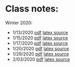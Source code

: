 # Class notes:

Winter 2020:

- 1/13/2020  [pdf](notes_01-13-2020.pdf) [latex source](notes_01-13-2020.tex)
- 1/15/2020  [pdf](notes_01-15-2020.pdf) [latex source](notes_01-15-2020.tex)
- 1/17/2020  [pdf](notes_01-17-2020.pdf) [latex source](notes_01-17-2020.tex)
- 1/20/2020  [pdf](notes_01-20-2020.pdf) [latex source](notes_01-20-2020.tex)
- 1/29/2020  [pdf](notes_01-29-2020.pdf) [latex source](notes_01-29-2020.tex)
- 2/03/2020  [pdf](notes_02-03-2020.pdf) [latex source](notes_02-03-2020.tex)

